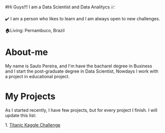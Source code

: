 #Hi Guys!!!
I am a Data Scientist and Data Analitycs :chart:

:heavy_check_mark: I am a person who likes to learn and I am always open to new challenges.


:house:Living: Pernambuco, Brazil

# About-me
<p>My name is Saulo Pereira, and I'm have the bacharel degree in Business and I start the post-graduate degree in Data Scientist, Nowdays I work with a project in educational project.</p>

# My Projects
<p>As I started recently, I have few projects, but for every project I finish. I will update this list:</p>
1. <a href = "https://github.com/sauloemp/TitanicKaggle">Titanic Kaggle Challenge</a>

